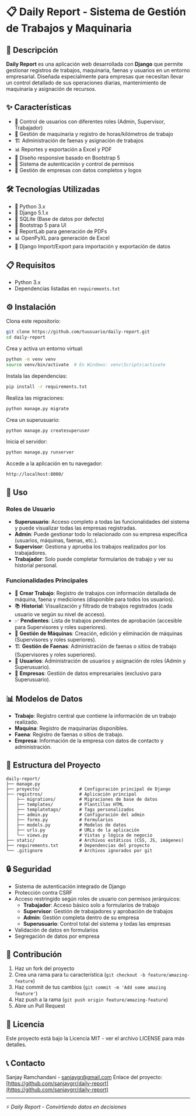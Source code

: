 # 📋 Daily Report - Sistema de Gestión de Trabajos y Maquinaria

## 📝 Descripción

**Daily Report** es una aplicación web desarrollada con **Django** que permite gestionar registros de trabajos, maquinaria, faenas y usuarios en un entorno empresarial. Diseñada especialmente para empresas que necesitan llevar un control detallado de sus operaciones diarias, mantenimiento de maquinaria y asignación de recursos.

## ✨ Características

- 👥 Control de usuarios con diferentes roles (Admin, Supervisor, Trabajador)  
- 🔧 Gestión de maquinaria y registro de horas/kilómetros de trabajo  
- 🏗️ Administración de faenas y asignación de trabajos  
- 📊 Reportes y exportación a Excel y PDF  
- 📱 Diseño responsive basado en Bootstrap 5  
- 🔐 Sistema de autenticación y control de permisos  
- 🏢 Gestión de empresas con datos completos y logos  

## 🛠️ Tecnologías Utilizadas

- 🐍 Python 3.x  
- 🎯 Django 5.1.x  
- 💾 SQLite (Base de datos por defecto)  
- 🎨 Bootstrap 5 para UI  
- 📑 ReportLab para generación de PDFs  
- 📊 OpenPyXL para generación de Excel  
- 🔄 Django Import/Export para importación y exportación de datos  

## 📋 Requisitos

- Python 3.x  
- Dependencias listadas en `requirements.txt`  

## ⚙️ Instalación

Clona este repositorio:

```bash
git clone https://github.com/tuusuario/daily-report.git
cd daily-report
```

Crea y activa un entorno virtual:

```bash
python -m venv venv
source venv/bin/activate  # En Windows: venv\Scripts\activate
```

Instala las dependencias:

```bash
pip install -r requirements.txt
```

Realiza las migraciones:

```bash
python manage.py migrate
```

Crea un superusuario:

```bash
python manage.py createsuperuser
```

Inicia el servidor:

```bash
python manage.py runserver
```

Accede a la aplicación en tu navegador:

```
http://localhost:8000/
```

## 🚀 Uso

### Roles de Usuario

- **Superusuario**: Acceso completo a todas las funcionalidades del sistema y puede visualizar todas las empresas registradas.  
- **Admin**: Puede gestionar todo lo relacionado con su empresa específica (usuarios, máquinas, faenas, etc.).  
- **Supervisor**: Gestiona y aprueba los trabajos realizados por los trabajadores.  
- **Trabajador**: Solo puede completar formularios de trabajo y ver su historial personal.  

### Funcionalidades Principales

- 📝 **Crear Trabajo**: Registro de trabajos con información detallada de máquina, faena y mediciones (disponible para todos los usuarios).  
- 📚 **Historial**: Visualización y filtrado de trabajos registrados (cada usuario ve según su nivel de acceso).  
- ✅ **Pendientes**: Lista de trabajos pendientes de aprobación (accesible para Supervisores y roles superiores).  
- 🔧 **Gestión de Máquinas**: Creación, edición y eliminación de máquinas (Supervisores y roles superiores).  
- 🏗️ **Gestión de Faenas**: Administración de faenas o sitios de trabajo (Supervisores y roles superiores).  
- 👥 **Usuarios**: Administración de usuarios y asignación de roles (Admin y Superusuario).  
- 🏢 **Empresas**: Gestión de datos empresariales (exclusivo para Superusuario).  

## 📊 Modelos de Datos

- **Trabajo**: Registro central que contiene la información de un trabajo realizado.  
- **Maquina**: Registro de maquinarias disponibles.  
- **Faena**: Registro de faenas o sitios de trabajo.  
- **Empresa**: Información de la empresa con datos de contacto y administración.  

## 📁 Estructura del Proyecto

```
daily-report/
├── manage.py
├── proyecto/               # Configuración principal de Django
├── registros/              # Aplicación principal
│   ├── migrations/         # Migraciones de base de datos
│   ├── templates/          # Plantillas HTML
│   ├── templatetags/       # Tags personalizados
│   ├── admin.py            # Configuración del admin
│   ├── forms.py            # Formularios
│   ├── models.py           # Modelos de datos
│   ├── urls.py             # URLs de la aplicación
│   └── views.py            # Vistas y lógica de negocio
├── static/                 # Archivos estáticos (CSS, JS, imágenes)
├── requirements.txt        # Dependencias del proyecto
└── .gitignore              # Archivos ignorados por git
```

## 🔒 Seguridad

- Sistema de autenticación integrado de Django  
- Protección contra CSRF  
- Acceso restringido según roles de usuario con permisos jerárquicos:
  - **Trabajador**: Acceso básico solo a formularios de trabajo  
  - **Supervisor**: Gestión de trabajadores y aprobación de trabajos  
  - **Admin**: Gestión completa dentro de su empresa  
  - **Superusuario**: Control total del sistema y todas las empresas  
- Validación de datos en formularios  
- Segregación de datos por empresa  

## 🤝 Contribución

1. Haz un fork del proyecto  
2. Crea una rama para tu característica (`git checkout -b feature/amazing-feature`)  
3. Haz commit de tus cambios (`git commit -m 'Add some amazing feature'`)  
4. Haz push a la rama (`git push origin feature/amazing-feature`)  
5. Abre un Pull Request  

## 📄 Licencia

Este proyecto está bajo la Licencia MIT - ver el archivo LICENSE para más detalles.

## 📞 Contacto

Sanjay Ramchandani - sanjaygr@gmail.com
Enlace del proyecto: [https://github.com/sanjaygrr/daily-report](https://github.com/sanjaygrr/daily-report)

---

⚡️ *Daily Report - Convirtiendo datos en decisiones*
```
